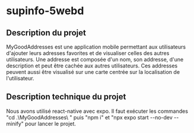 # supinfo-5webd

## Description du projet 

MyGoodAddresses est une application mobile permettant aux utilisateurs d'ajouter leurs adresses favorites et de visualiser celles des autres utilisateurs. Une addresse est composée d'un nom, son addresse, d'une description et peut être cachée aux autres utilisateurs.
Ces addresses peuvent aussi être visualisé sur une carte centrée sur la localisation de l'utilisateur.

## Description technique du projet

Nous avons utilisé react-native avec expo. Il faut exécuter les commandes "cd .\MyGoodAddresses\ " puis "npm i" et "npx expo start --no-dev --minify" pour lancer le projet.